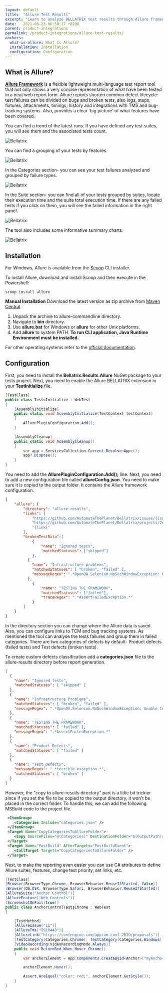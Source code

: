 ```yaml
---
layout: default
title:  "Allure Test Results"
excerpt: "Learn to analyze BELLATRIX test results through Allure framework."
date:   2021-06-23 06:50:17 +0200
parent: product-integrations
permalink: /product-integrations/allure-test-results/
anchors:
  what-is-allure: What Is Allure?
  installation: Installation
  configuration: Configuration
---
```

What is Allure?
-------
**[Allure Framework](http://allure.qatools.ru/)** is a flexible lightweight multi-language test report tool that not only shows a very concise representation of what have been tested in a neat web report form. Allure reports shorten common defect lifecycle: test failures can be divided on bugs and broken tests, also logs, steps, fixtures, attachments, timings, history and integrations with TMS and bug-tracking systems. Also, provides a clear 'big picture' of what features have been covered.

You can find a trend of the latest runs. If you have defined any test suites, you will see them and the associated tests count.

![Bellatrix](images/allure-main-overview-suites.png)

You can find a grouping of your tests by features.

![Bellatrix](images/allure-features-stories.png)

In the Categories section- you can see your test failures analyzed and grouped by failure types.

![Bellatrix](images/allure-failures-categories.png)

In the Suite section- you can find all of your tests grouped by suites, locate their execution time and the suite total execution time. If there are any failed tests if you click on them, you will see the failed information in the right panel.

![Bellatrix](images/allure-suites-grouping.png)

The tool also includes some informative summary charts.

![Bellatrix](images/allure-charts.png)

Installation
------------

For Windows, Allure is available from the [Scoop](http://scoop.sh/) CLI installer.

To install Allure, download and install Scoop and then execute in the Powershell: 
```
scoop install allure
```

**Manual Installation**
Download the latest version as zip archive from [Maven Central](http://repo.maven.apache.org/maven2/io/qameta/allure/allure-commandline/).
1. Unpack the archive to allure-commandline directory.
1. Navigate to **bin** directory.
1. Use **allure.bat** for Windows or **allure** for other Unix platforms.
1. Add **allure** to system PATH.
**To run CLI application, Java Runtime Environment must be installed.**

For other operating systems refer to the [official documentation](https://docs.qameta.io/allure/#_installing_a_commandline).

Configuration
-------------
First, you need to install the **Bellatrix.Results.Allure** NuGet package to your tests project.
Next, you need to enable the Allure BELLATRIX extension in your **TestInitialize** file.
```csharp
[TestClass]
public class TestsInitialize : WebTest
{
    [AssemblyInitialize]
    public static void AssemblyInitialize(TestContext testContext)
    {
        AllurePluginConfiguration.Add();
    }

    [AssemblyCleanup]
    public static void AssemblyCleanup()
    {
        var app = ServicesCollection.Current.Resolve<App>();
        app?.Dispose();
    }
}
```
You need to add the **AllurePluginConfiguration.Add();** line.
Next, you need to add a new configuration file called **allureConfig.json**. You need to make sure it is copied to the output folder. It contains the Allure framework configuration.

```json
{
    "allure": {
        "directory": "allure-results",
        "links": [
            "https://github.com/AutomateThePlanet/Bellatrix/issues/{issue}",
            "https://github.com/AutomateThePlanet/Bellatrix/projects/2#card-{tms}",
            "{link}"
        ],
        "brokenTestData":[
            {
                "name": "Ignored tests", 
                "matchedStatuses": ["skipped"] 
            },
          {
            "name": "Infrastructure problems",
            "matchedStatuses": [ "broken", "failed" ],
            "messageRegex": ".*OpenQA.Selenium.NoSuchWindowException: Unable to get browser.*"
          },
            {
                "name": "TESTING THE FRAMEWORK",
                "matchedStatuses": ["failed"],
                "traceRegex": ".*AssertFailedException.*"
            }
        ]
    }
}
```
In the directory section you can change where the Allure data is saved. Also, you can configure links to TCM and bug tracking systems.
As mentioned the tool can analyse the tests failures and group them in failed categories. There are two categories of defects by default- Product defects (failed tests) and Test defects (broken tests).

To create custom defects classification add a **categories.json** file to the allure-results directory before report generation.
```json
[
  {
    "name": "Ignored tests",
    "matchedStatuses": [ "skipped" ]
  },
  {
    "name": "Infrastructure Problems",
    "matchedStatuses": [ "broken", "failed" ],
    "messageRegex": ".*OpenQA.Selenium.NoSuchWindowException: Unable to get browser.*"
  },
  {
    "name": "TESTING THE FRAMEWORK",
    "matchedStatuses": [ "failed" ],
    "messageRegex": ".*AssertFailedException.*"
  },
  {
    "name": "Product Defects",
    "matchedStatuses": [ "failed" ]
  },
  {
    "name": "Test Defects",
    "messageRegex": ".*terrible exception.*",
    "matchedStatuses": [ "broken" ]
  }
]
```
However, the "copy to allure-results directory" part is a little bit trickier since if you set the file to be copied to the output directory, it won't be placed in the correct folder. To handle this, we can add the following MSBuild code to the project file.
```xml
 <ItemGroup>
    <Categories Include="categories.json" />
 </ItemGroup>
 <Target Name="CopyCategoriesToAllureFolder">
    <Copy SourceFiles="@(Categories)" DestinationFolder="$(OutputPath)allure-results" />
 </Target>
 <Target Name="PostBuild" AfterTargets="PostBuildEvent">
    <CallTarget Targets="CopyCategoriesToAllureFolder" />
 </Target>
```
Next, to make the reporting even easier you can use C# attributes to define Allure suites, features, change test priority, set links, etc.
```csharp
[TestClass]
[Browser(BrowserType.Chrome, BrowserBehavior.ReuseIfStarted, false)]
[Browser(OS.OSX, BrowserType.Safari, BrowserBehavior.ReuseIfStarted)]
[AllureSuite("Anchor Control")]
[AllureFeature("Web Controls")]
[ScreenshotOnFail(true)]
public class AnchorControlTestsChrome : WebTest
{

    [TestMethod]
    [AllureIssue("11")]
    [AllureTms("8910448")]
    [AllureLink("https://confengine.com/appium-conf-2019/proposals")]
    [TestCategory(Categories.Chrome), TestCategory(Categories.Windows), TestCategory(Categories.OSX)]
    [VideoRecording(VideoRecordingMode.Always)]
    public void ReturnRed_When_Hover_Chrome()
    {
        var anchorElement = App.Components.CreateById<Anchor>("myAnchor1");

        anchorElement.Hover();

        Assert.AreEqual("color: red;", anchorElement.GetStyle());
    }
}
```
